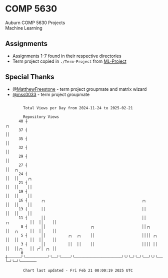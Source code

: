 # COMP 5630
Auburn COMP 5630 Projects  
Machine Learning

## Assignments
- Assignments 1-7 found in their respective directories
- Term project copied in `./Term-Project` from [ML-Project](https://github.com/wumphlett/ML-Project)

## Special Thanks
- [@MatthewFreestone](https://github.com/MatthewFreestone) - term project groupmate and matrix wizard
- [@mss0033](https://github.com/mss0033) - term project groupmate

```

        Total Views per Day from 2024-11-24 to 2025-02-21

        Repository Views
      40 ┼                                                                      ╭╮
      37 ┤                                                                      ││
      35 ┤                                                                      ││
      32 ┤                                                                      ││
      29 ┤                                                                      ││
      27 ┤                                                                      ││  ╭╮
      24 ┤                                                                      ││  ││    ╭╮
      21 ┤                                                                      ││  ││    ││
      19 ┤                                                                      ││  ││    ││
      16 ┤      ╭╮                                           ╭╮                 ││  ││    ││
      13 ┤      ││                                           ││                 ││  ││    ││
      11 ┤      ││                                           ││      ╭╮         ││  ││    ││
       8 ┤      ││                    ╭╮                     ││╭╮    ││  ╭╮     ││  ││    ││
       5 ┤      ││          ╭╮  ╭╮    ││                     ││││ ╭╮ ││  ││     ││  ││    ││
       3 ┤      ││          ││  ││    ││                     ││││ ││ ││  ││╭╮   ││ ╭╯│ ╭╮ ││
       0 ┼──────╯╰──────────╯╰──╯╰────╯╰─────────────────────╯╰╯╰─╯╰─╯╰──╯╰╯╰───╯╰─╯ ╰─╯╰─╯╰───────

        Chart last updated - Fri Feb 21 00:00:19 2025 UTC
        
```
